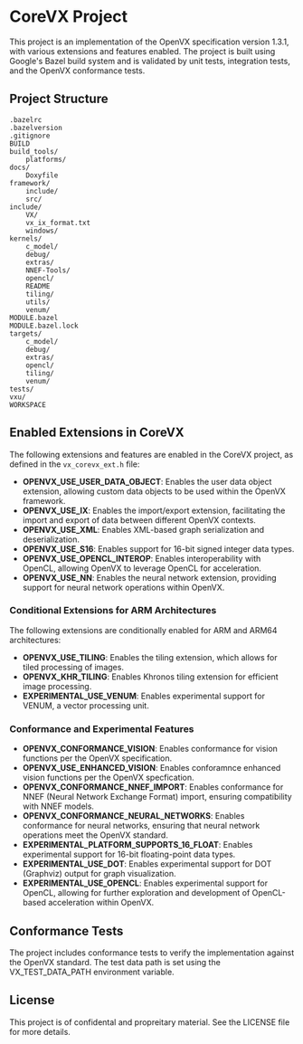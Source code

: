 # CoreVX Project
This project is an implementation of the OpenVX specification version 1.3.1, with various extensions and features enabled. 
The project is built using Google's Bazel build system and is validated by unit tests, integration tests, and the OpenVX conformance tests.

## Project Structure
```
.bazelrc
.bazelversion
.gitignore
BUILD
build_tools/
    platforms/
docs/
    Doxyfile
framework/
    include/
    src/
include/
    VX/
    vx_ix_format.txt
    windows/
kernels/
    c_model/
    debug/
    extras/
    NNEF-Tools/
    opencl/
    README
    tiling/
    utils/
    venum/
MODULE.bazel
MODULE.bazel.lock
targets/
    c_model/
    debug/
    extras/
    opencl/
    tiling/
    venum/
tests/
vxu/
WORKSPACE
```

## Enabled Extensions in CoreVX
The following extensions and features are enabled in the CoreVX project, as defined in the `vx_corevx_ext.h` file:

- **OPENVX_USE_USER_DATA_OBJECT**: Enables the user data object extension, allowing custom data objects to be used within the OpenVX framework.
- **OPENVX_USE_IX**: Enables the import/export extension, facilitating the import and export of data between different OpenVX contexts.
- **OPENVX_USE_XML**: Enables XML-based graph serialization and deserialization.
- **OPENVX_USE_S16**: Enables support for 16-bit signed integer data types.
- **OPENVX_USE_OPENCL_INTEROP**: Enables interoperability with OpenCL, allowing OpenVX to leverage OpenCL for acceleration.
- **OPENVX_USE_NN**: Enables the neural network extension, providing support for neural network operations within OpenVX.

### Conditional Extensions for ARM Architectures
The following extensions are conditionally enabled for ARM and ARM64 architectures:

- **OPENVX_USE_TILING**: Enables the tiling extension, which allows for tiled processing of images.
- **OPENVX_KHR_TILING**: Enables Khronos tiling extension for efficient image processing.
- **EXPERIMENTAL_USE_VENUM**: Enables experimental support for VENUM, a vector processing unit.

### Conformance and Experimental Features

- **OPENVX_CONFORMANCE_VISION**: Enables conformance for vision functions per the OpenVX specification.
- **OPENVX_USE_ENHANCED_VISION**: Enables conforamnce enhanced vision functions per the OpenVX specfication.
- **OPENVX_CONFORMANCE_NNEF_IMPORT**: Enables conformance for NNEF (Neural Network Exchange Format) import, ensuring compatibility with NNEF models.
- **OPENVX_CONFORMANCE_NEURAL_NETWORKS**: Enables conformance for neural networks, ensuring that neural network operations meet the OpenVX standard.
- **EXPERIMENTAL_PLATFORM_SUPPORTS_16_FLOAT**: Enables experimental support for 16-bit floating-point data types.
- **EXPERIMENTAL_USE_DOT**: Enables experimental support for DOT (Graphviz) output for graph visualization.
- **EXPERIMENTAL_USE_OPENCL**: Enables experimental support for OpenCL, allowing for further exploration and development of OpenCL-based acceleration within OpenVX.

## Conformance Tests
The project includes conformance tests to verify the implementation against the OpenVX standard. The test data path is set using the VX_TEST_DATA_PATH environment variable.

## License
This project is of confidental and propreitary material. See the LICENSE file for more details.
